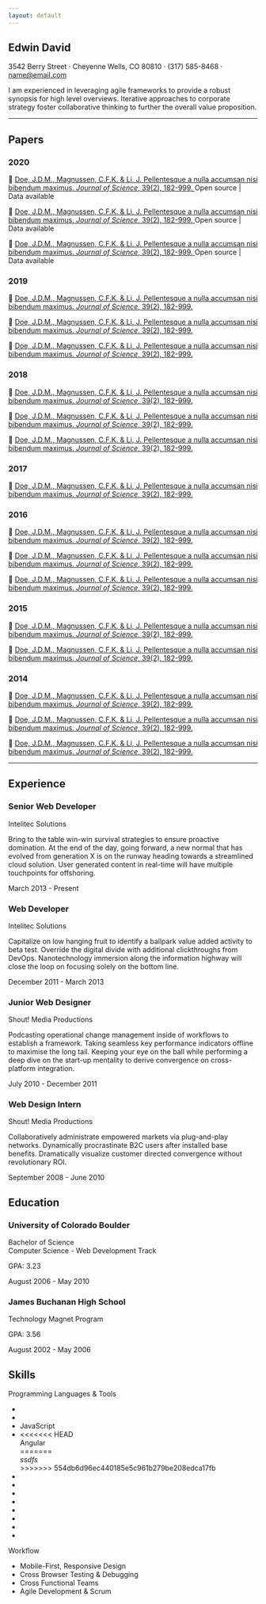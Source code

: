 ```yaml
---
layout: default
---
```

<section class="resume-section" id="about">
    <div class="w-100">
        <h1 class="mb-0">Edwin
            <span class="text-primary">David</span>
        </h1>
        <div class="subheading">3542 Berry Street · Cheyenne Wells, CO 80810 · (317) 585-8468 ·
            <a href="mailto:name@email.com">name@email.com</a>
        </div>
        <p class="lead">I am experienced in leveraging agile frameworks to provide a robust synopsis for high level overviews. Iterative approaches to corporate strategy foster collaborative thinking to further the overall value proposition.</p>
        <div class="social-icons">
            <a href="#">
                <i class="fab fa-linkedin-in"></i>
            </a>
            <a href="#">
                <i class="fab fa-github"></i>
            </a>
            <a href="#">
                <i class="fab fa-twitter"></i>
            </a>
            <a href="#">
                <i class="fab fa-facebook-f"></i>
            </a>
        </div>
    </div>
</section>

<hr>

<section class="resume-section" id="papers">
    <div class="w-100" markdown="1">

## Papers   
### 2020
:page_with_curl: [Doe, J.D.M., Magnussen, C.F.K. & Li, J. Pellentesque a nulla accumsan nisi bibendum maximus. *Journal of Science*, 39(2), 182-999. ](/study1/)
Open source | Data available

:page_with_curl: [Doe, J.D.M., Magnussen, C.F.K. & Li, J. Pellentesque a nulla accumsan nisi bibendum maximus. *Journal of Science*, 39(2), 182-999. ](/study1/)
Open source | Data available

:page_with_curl: [Doe, J.D.M., Magnussen, C.F.K. & Li, J. Pellentesque a nulla accumsan nisi bibendum maximus. *Journal of Science*, 39(2), 182-999. ](/study1/)
Open source | Data available

### 2019
:page_with_curl: [Doe, J.D.M., Magnussen, C.F.K. & Li, J. Pellentesque a nulla accumsan nisi bibendum maximus. *Journal of Science*, 39(2), 182-999. ](/study1/)

:page_with_curl: [Doe, J.D.M., Magnussen, C.F.K. & Li, J. Pellentesque a nulla accumsan nisi bibendum maximus. *Journal of Science*, 39(2), 182-999. ](/study1/)

:page_with_curl: [Doe, J.D.M., Magnussen, C.F.K. & Li, J. Pellentesque a nulla accumsan nisi bibendum maximus. *Journal of Science*, 39(2), 182-999. ](/study1/)

### 2018
:page_with_curl: [Doe, J.D.M., Magnussen, C.F.K. & Li, J. Pellentesque a nulla accumsan nisi bibendum maximus. *Journal of Science*, 39(2), 182-999. ](/study1/)

:page_with_curl: [Doe, J.D.M., Magnussen, C.F.K. & Li, J. Pellentesque a nulla accumsan nisi bibendum maximus. *Journal of Science*, 39(2), 182-999. ](/study1/)

:page_with_curl: [Doe, J.D.M., Magnussen, C.F.K. & Li, J. Pellentesque a nulla accumsan nisi bibendum maximus. *Journal of Science*, 39(2), 182-999. ](/study1/)

### 2017
:page_with_curl: [Doe, J.D.M., Magnussen, C.F.K. & Li, J. Pellentesque a nulla accumsan nisi bibendum maximus. *Journal of Science*, 39(2), 182-999. ](/study1/)

### 2016
:page_with_curl: [Doe, J.D.M., Magnussen, C.F.K. & Li, J. Pellentesque a nulla accumsan nisi bibendum maximus. *Journal of Science*, 39(2), 182-999. ](/study1/)

:page_with_curl: [Doe, J.D.M., Magnussen, C.F.K. & Li, J. Pellentesque a nulla accumsan nisi bibendum maximus. *Journal of Science*, 39(2), 182-999. ](/study1/)

:page_with_curl: [Doe, J.D.M., Magnussen, C.F.K. & Li, J. Pellentesque a nulla accumsan nisi bibendum maximus. *Journal of Science*, 39(2), 182-999. ](/study1/)

### 2015
:page_with_curl: [Doe, J.D.M., Magnussen, C.F.K. & Li, J. Pellentesque a nulla accumsan nisi bibendum maximus. *Journal of Science*, 39(2), 182-999. ](/study1/)

:page_with_curl: [Doe, J.D.M., Magnussen, C.F.K. & Li, J. Pellentesque a nulla accumsan nisi bibendum maximus. *Journal of Science*, 39(2), 182-999. ](/study1/)

### 2014
:page_with_curl: [Doe, J.D.M., Magnussen, C.F.K. & Li, J. Pellentesque a nulla accumsan nisi bibendum maximus. *Journal of Science*, 39(2), 182-999. ](/study1/)

:page_with_curl: [Doe, J.D.M., Magnussen, C.F.K. & Li, J. Pellentesque a nulla accumsan nisi bibendum maximus. *Journal of Science*, 39(2), 182-999. ](/study1/)

:page_with_curl: [Doe, J.D.M., Magnussen, C.F.K. & Li, J. Pellentesque a nulla accumsan nisi bibendum maximus. *Journal of Science*, 39(2), 182-999. ](/study1/)
</div>
</section>

<hr>

<section class="resume-section" id="experience">
    <div class="w-100">
        <h2>Experience</h2>
        <div class="resume-item mb-5">
            <div>
                <h3>Senior Web Developer</h3>
                <div class="company">Intelitec Solutions</div>
                <p>Bring to the table win-win survival strategies to ensure proactive domination. At the end of the day, going forward, a new normal that has evolved from generation X is on the runway heading towards a streamlined cloud solution. User generated content in real-time will have multiple touchpoints for offshoring.</p>
            </div>
            <div class="resume-date">
                <span class="text-primary">March 2013 - Present</span>
            </div>
        </div>
        <div class="resume-item mb-5">
            <div>
                <h3>Web Developer</h3>
                <div class="company">Intelitec Solutions</div>
                <p>Capitalize on low hanging fruit to identify a ballpark value added activity to beta test. Override the digital divide with additional clickthroughs from DevOps. Nanotechnology immersion along the information highway will close the loop on focusing solely on the bottom line.</p>
            </div>
            <div class="resume-date">
                <span class="text-primary">December 2011 - March 2013</span>
            </div>
        </div>
        <div class="resume-item mb-5">
            <div>
                <h3>Junior Web Designer</h3>
                <div class="company">Shout! Media Productions</div>
                <p>Podcasting operational change management inside of workflows to establish a framework. Taking seamless key performance indicators offline to maximise the long tail. Keeping your eye on the ball while performing a deep dive on the start-up mentality to derive convergence on cross-platform integration.</p>
            </div>
            <div class="resume-date">
                <span class="text-primary">July 2010 - December 2011</span>
            </div>
        </div>
        <div class="resume-item">
            <div>
                <h3>Web Design Intern</h3>
                <div class="company">Shout! Media Productions</div>
                <p>Collaboratively administrate empowered markets via plug-and-play networks. Dynamically procrastinate B2C users after installed base benefits. Dramatically visualize customer directed convergence without revolutionary ROI.</p>
            </div>
            <div class="resume-date">
                <span class="text-primary">September 2008 - June 2010</span>
            </div>
        </div>
    </div>
</section>

<section class="resume-section" id="education">
    <div class="w-100">
        <h2>Education</h2>
        <div class="resume-item mb-5">
            <div>
                <h3>University of Colorado Boulder</h3>
                <div class="company">Bachelor of Science</div>
                <div>Computer Science - Web Development Track</div>
                <p>GPA: 3.23</p>
            </div>
            <div class="resume-date">
                <span class="text-primary">August 2006 - May 2010</span>
            </div>
        </div>
        <div class="resume-item">
            <div>
                <h3>James Buchanan High School</h3>
                <div class="company">Technology Magnet Program</div>
                <p>GPA: 3.56</p>
            </div>
            <div class="resume-date">
                <span class="text-primary">August 2002 - May 2006</span>
            </div>
        </div>
    </div>
</section>

<section class="resume-section" id="skills">
    <div class="w-100">
        <h2>Skills</h2>
        <div class="company">Programming Languages &amp; Tools</div>
        <ul class="list-inline dev-icons">
            <li class="list-inline-item">
                <i class="fab fa-html5"></i>
            </li>
            <li class="list-inline-item">
                <i class="fab fa-css3-alt"></i>
            </li>
            <li class="list-inline-item">
                <div><i class="fab fa-js-square"></i><div class="hide">JavaScript</div></div>
            </li>
            <li class="list-inline-item">
<<<<<<< HEAD
                <div><i class="fab fa-angular"></i><div class="hide">Angular</div></div>
=======
                <div class="hide"><i class="fab fa-angular">ssdfs</i></div>
>>>>>>> 554db6d96ec440185e5c961b279be208edca17fb
            </li>
            <li class="list-inline-item">
                <i class="fab fa-react"></i>
            </li>
            <li class="list-inline-item">
                <i class="fab fa-node-js"></i>
            </li>
            <li class="list-inline-item">
                <i class="fab fa-sass"></i>
            </li>
            <li class="list-inline-item">
                <i class="fab fa-less"></i>
            </li>
            <li class="list-inline-item">
                <i class="fab fa-wordpress"></i>
            </li>
            <li class="list-inline-item">
                <i class="fab fa-gulp"></i>
            </li>
            <li class="list-inline-item">
                <i class="fab fa-grunt"></i>
            </li>
            <li class="list-inline-item">
                <i class="fab fa-npm"></i>
            </li>
        </ul>
        <div class="company">Workflow</div>
        <ul class="fa-ul mb-0">
            <li>
                <i class="fa-li fa fa-check"></i>
                Mobile-First, Responsive Design
            </li>
            <li>
                <i class="fa-li fa fa-check"></i>
                Cross Browser Testing &amp; Debugging
            </li>
            <li>
                <i class="fa-li fa fa-check"></i>
                Cross Functional Teams
            </li>
            <li>
                <i class="fa-li fa fa-check"></i>
                Agile Development &amp; Scrum
            </li>
        </ul>
    </div>
</section>
